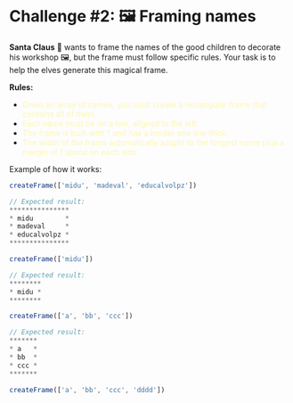 # Challenge #2: 🖼️ Framing names

**Santa Claus** 🎅 wants to frame the names of the good children to decorate his workshop 🖼️, but the frame must follow specific rules. Your task is to help the elves generate this magical frame.

**Rules:**

- <span style="color: rgb(253, 246, 178);">Given an array of names, you must create a rectangular frame that contains all of them.</span>
- <span style="color: rgb(253, 246, 178);">Each name must be on a line, aligned to the left.</span>
- <span style="color: rgb(253, 246, 178);">The frame is built with \* and has a border one line thick.</span>
- <span style="color: rgb(253, 246, 178);">The width of the frame automatically adapts to the longest name plus a margin of 1 space on each side.</span>

Example of how it works:

```js
createFrame(['midu', 'madeval', 'educalvolpz'])

// Expected result:
***************
* midu        *
* madeval     *
* educalvolpz *
***************

createFrame(['midu'])

// Expected result:
********
* midu *
********

createFrame(['a', 'bb', 'ccc'])

// Expected result:
*******
* a   *
* bb  *
* ccc *
*******

createFrame(['a', 'bb', 'ccc', 'dddd'])
```
